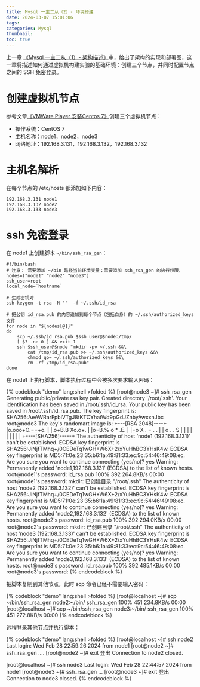 ```yaml
---
title: Mysql 一主二从（2）- 环境搭建
date: 2024-03-07 15:01:06
tags:
categories: Mysql
thumbnail:
toc: true
---
```



上一章 [《Mysql 一主二从（1）- 架构描述》](2024/03/07/Mysql/Mysql%20一主二从（1）-%20架构描述)中，给出了架构的实现和部署图，这一章将描述如何通过虚拟机构建实验的基础环境：创建三个节点，并同时配置节点之间的 SSH 免密登录。
<!--more-->

# 创建虚拟机节点

参考文章[《VMWare Player 安装Centos 7》](2024/02/27/Linux/VMWare%20Player%20安装Centos%207/)创建三个虚拟机节点：

- 操作系统：CentOS 7 
- 主机名称：node1，node2，node3
- 网络地址：192.168.3.131，192.168.3.132，192.168.3.132

# 主机名解析

在每个节点的 /etc/hosts 都添加如下内容：

```shell
192.168.3.131 node1
192.168.3.132 node2
192.168.3.133 node3
```

# ssh 免密登录

在 node1 上创建脚本  `~/bin/ssh_rsa_gen`：

```shell
#!/bin/bash
# 注意： 需要添加 ~/bin 路径当前环境变量；需要添加 ssh_rsa_gen 的执行权限。
nodes=("node1" "node2" "node3")
ssh_user=root
local_node=`hostname`

# 生成密钥对
ssh-keygen -t rsa -N ''  -f ~/.ssh/id_rsa

# 把公钥 id_rsa.pub 的内容追加到每个节点（包括自身）的 ~/.ssh/authorized_keys 文件
for node in "${nodes[@]}"
do
    scp ~/.ssh/id_rsa.pub $ssh_user@$node:/tmp/
    [ $? -ne 0 ] && exit 1
    ssh $ssh_user@$node "mkdir -pv ~/.ssh &&\
        cat /tmp/id_rsa.pub >> ~/.ssh/authorized_keys &&\
        chmod go= ~/.ssh/authorized_keys &&\
        rm -rf /tmp/id_rsa.pub"
done
```

在 node1 上执行脚本，脚本执行过程中会被多次要求输入密码：

{% codeblock "demo" lang:shell >folded %}
[root@node3 ~]# ssh_rsa_gen
Generating public/private rsa key pair.
Created directory '/root/.ssh'.
Your identification has been saved in /root/.ssh/id_rsa.
Your public key has been saved in /root/.ssh/id_rsa.pub.
The key fingerprint is:
SHA256:AeAWRarFpbiVTgJ8tKTCYhatWd9pGdJZnbyAwxxnJbc root@node3
The key's randomart image is:
+---[RSA 2048]----+
|o.ooo+O.==+o.    |
|.o+B.B Xo.o+.    |
|o=B.% o * .E.    |
|=o X . = . .     |
|  o . . S        |
|                 |
|                 |
|                 |
|                 |
+----[SHA256]-----+
The authenticity of host 'node1 (192.168.3.131)' can't be established.
ECDSA key fingerprint is SHA256:JiNjfTMhq+/0CEDeTq1wGH+W6X+2/xYuHhBC3YHsK4w.
ECDSA key fingerprint is MD5:71:0e:23:35:b6:1a:49:81:33:ec:9c:54:46:49:08:ec.
Are you sure you want to continue connecting (yes/no)? yes
Warning: Permanently added 'node1,192.168.3.131' (ECDSA) to the list of known hosts.
root@node1's password:
id_rsa.pub                                                                                                                                 100%  392   264.8KB/s   00:00
root@node1's password:
mkdir: 已创建目录 "/root/.ssh"
The authenticity of host 'node2 (192.168.3.132)' can't be established.
ECDSA key fingerprint is SHA256:JiNjfTMhq+/0CEDeTq1wGH+W6X+2/xYuHhBC3YHsK4w.
ECDSA key fingerprint is MD5:71:0e:23:35:b6:1a:49:81:33:ec:9c:54:46:49:08:ec.
Are you sure you want to continue connecting (yes/no)? yes
Warning: Permanently added 'node2,192.168.3.132' (ECDSA) to the list of known hosts.
root@node2's password:
id_rsa.pub                                                                                                                                 100%  392   294.0KB/s   00:00
root@node2's password:
mkdir: 已创建目录 "/root/.ssh"
The authenticity of host 'node3 (192.168.3.133)' can't be established.
ECDSA key fingerprint is SHA256:JiNjfTMhq+/0CEDeTq1wGH+W6X+2/xYuHhBC3YHsK4w.
ECDSA key fingerprint is MD5:71:0e:23:35:b6:1a:49:81:33:ec:9c:54:46:49:08:ec.
Are you sure you want to continue connecting (yes/no)? yes
Warning: Permanently added 'node3,192.168.3.133' (ECDSA) to the list of known hosts.
root@node3's password:
id_rsa.pub                                                                                                                                 100%  392   485.1KB/s   00:00
root@node3's password:
{% endcodeblock %}

把脚本复制到其他节点，此时 scp 命令已经不需要输入密码：

{% codeblock "demo" lang:shell >folded %}
[root@localhost ~]# scp ~/bin/ssh_rsa_gen node2:~/bin/
ssh_rsa_gen                                   100%  451   234.8KB/s   00:00
[root@localhost ~]# scp ~/bin/ssh_rsa_gen node3:~/bin/
ssh_rsa_gen                                   100%  451   272.8KB/s   00:00
{% endcodeblock %}

远程登录其他节点并执行脚本：

{% codeblock "demo" lang:shell >folded %}
[root@localhost ~]# ssh node2
Last login: Wed Feb 28 22:59:26 2024 from node1
[root@node2 ~]# ssh_rsa_gen
....
[root@node2 ~]# exit
登出
Connection to node2 closed.

[root@localhost ~]# ssh node3
Last login: Wed Feb 28 22:44:57 2024 from node1
[root@node3 ~]# ssh_rsa_gen
...
[root@node3 ~]# exit
登出
Connection to node3 closed.
{% endcodeblock %}